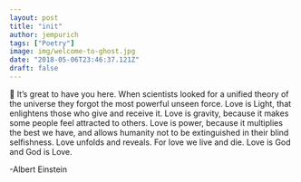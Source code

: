 ```yaml
---
layout: post
title: "init"
author: jempurich
tags: ["Poetry"]
image: img/welcome-to-ghost.jpg
date: "2018-05-06T23:46:37.121Z"
draft: false
---
```


👋 It’s great to have you here. When scientists looked for a unified theory of the universe they forgot the most powerful unseen force. Love is Light, that enlightens those who give and receive it. Love is gravity, because it makes some people feel attracted to others. Love is power, because it multiplies the best we have, and allows humanity not to be extinguished in their blind selfishness. Love unfolds and reveals. For love we live and die. Love is God and God is Love.

-Albert Einstein

